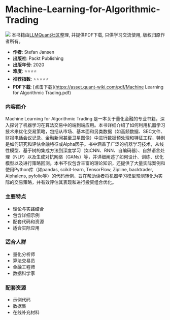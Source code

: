 # Machine-Learning-for-Algorithmic-Trading

![](https://fastly.jsdelivr.net/gh/bucketio/img3@main/2024/09/04/1725464231869-e0b2f727-2a0f-4270-bf6c-31ddc350426a.gif)
本书籍由[LLMQuant社区](https://llmquant.com/)整理, 并提供PDF下载, 只供学习交流使用, 版权归原作者所有。


- **作者**: Stefan Jansen
- **出版社**: Packt Publishing
- **出版年份**: 2020
- **难度**: ⭐⭐⭐⭐
- **推荐指数**: ⭐⭐⭐⭐⭐
- **PDF下载**: [点击下载](https://asset.quant-wiki.com/pdf/Machine Learning for Algorithmic Trading.pdf)

### 内容简介

Machine Learning for Algorithmic Trading 是一本关于量化金融的专业书籍，深入探讨了机器学习在算法交易中的端到端应用。本书详细介绍了如何利用机器学习技术来优化交易策略，包括从市场、基本面和另类数据（如高频数据、SEC文件、财报电话会议记录、金融新闻甚至卫星图像）中进行数据预处理和特征工程，特别是如何研究和评估金融特征或Alpha因子。书中涵盖了广泛的机器学习技术，从线性模型、基于树的集成方法到深度学习（如CNN、RNN、自编码器）、自然语言处理（NLP）以及生成对抗网络（GANs）等，并详细阐述了如何设计、训练、优化模型以及进行策略回测。本书不仅包含丰富的理论知识，还提供了大量实际案例和使用Python库（如pandas, scikit-learn, TensorFlow, Zipline, backtrader, Alphalens, pyfolio等）的代码示例，旨在帮助读者将机器学习模型预测转化为实际的交易策略，并有效评估其表现和进行投资组合优化。


### 主要特点

- 理论与实践结合
- 包含详细示例
- 配套代码和资源
- 适合实际应用

### 适合人群

- 量化分析师
- 算法交易员
- 金融工程师
- 数据科学家

### 配套资源

- 示例代码
- 数据集
- 在线补充材料